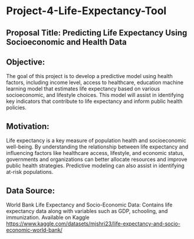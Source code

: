 
# Project-4-Life-Expectancy-Tool

## Proposal Title: Predicting Life Expectancy Using Socioeconomic and Health Data

## Objective:
The goal of this project is to develop a predictive model using health factors, including income level, access to healthcare, education machine learning model that estimates life expectancy based on various socioeconomic, and lifestyle choices. This model will assist in identifying key indicators that contribute to life expectancy and inform public health policies.

## Motivation:
Life expectancy is a key measure of population health and socioeconomic well-being. By understanding the relationship between life expectancy and influencing factors like healthcare access, lifestyle, and economic status, governments and organizations can better allocate resources and improve public health strategies. Predictive modeling can also assist in identifying at-risk populations.

## Data Source:
World Bank Life Expectancy and Socio-Economic Data: Contains life expectancy data along with variables such as GDP, schooling, and immunization. 
Available on Kaggle https://www.kaggle.com/datasets/mjshri23/life-expectancy-and-socio-economic-world-bank/


